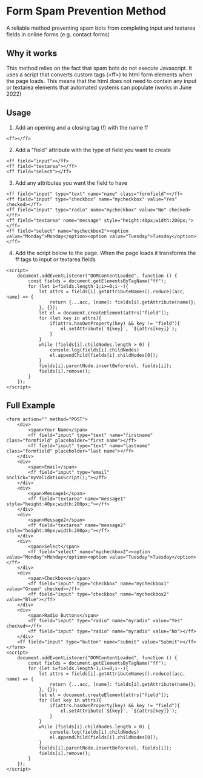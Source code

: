 # Form Spam Prevention Method

A reliable method preventing spam bots from completing input and textarea fields in online forms (e.g. contact forms)

## Why it works

This method relies on the fact that spam bots do not execute Javascript. It uses a script that converts custom tags (\<ff>) to html form elements when the page loads. This means that the html does not need to contain any input or textarea elements that automated systems can populate (works in June 2022)

## Usage

1. Add an opening and a closing tag (!) with the name ff
```
<ff></ff>
```
2. Add a "field" attribute with the type of field you want to create 
```
<ff field="input"></ff>
<ff field="textarea"></ff>
<ff field="select"></ff>
```
3. Add any attributes you want the field to have
```
<ff field="input" type="text" name="name" class="formfield"></ff>
<ff field="input" type="checkbox" name="mycheckbox" value="Yes" checked></ff>
<ff field="input" type="radio" name="mycheckbox" value="No" checked></ff>
<ff field="textarea" name="message" style="height:40px;width:200px;"></ff>
<ff field="select" name="mycheckbox2"><option value="Monday">Monday</option><option value="Tuesday">Tuesday</option></ff>
```
4. Add the script below to the page. When the page loads it transforms the ff tags to input or textarea fields
```
<script>
    document.addEventListener("DOMContentLoaded", function () {
        const fields = document.getElementsByTagName("ff");
        for (let i=fields.length-1;i>=0;i--){
            let attrs = fields[i].getAttributeNames().reduce((acc, name) => {
                return {...acc, [name]: fields[i].getAttribute(name)};
            }, {});
            let el = document.createElement(attrs["field"]);
            for (let key in attrs){
                if(attrs.hasOwnProperty(key) && key != "field"){
                    el.setAttribute(`${key}`, `${attrs[key]}`);
                }
            }
            while (fields[i].childNodes.length > 0) {
                console.log(fields[i].childNodes)
                el.appendChild(fields[i].childNodes[0]);
            }
            fields[i].parentNode.insertBefore(el, fields[i]);
            fields[i].remove();
        }
    });
</script>
```

## Full Example
```
<form action="" method="POST">
    <div>
        <span>Your Name</span>
        <ff field="input" type="text" name="firstname" class="formfield" placeholder="first name"></ff>
        <ff field="input" type="text" name="lastname" class="formfield" placeholder="last name"></ff>
    </div>
    <div>
        <span>Email</span>
        <ff field="input" type="email" onclick="myValidationScript();"></ff>
    </div>
    <div>
        <span>Message1</span>
        <ff field="textarea" name="message1" style="height:40px;width:200px;"></ff>
    </div>
    <div>
        <span>Message2</span>
        <ff field="textarea" name="message2" style="height:40px;width:200px;"></ff>
    </div>
    <div>
        <span>Select</span>
        <ff field="select" name="mycheckbox2"><option value="Monday">Monday</option><option value="Tuesday">Tuesday</option></ff>
    </div>
    <div>
        <span>Checkboxes</span>
        <ff field="input" type="checkbox" name="mycheckbox1" value="Green" checked></ff>
        <ff field="input" type="checkbox" name="mycheckbox2" value="Blue"></ff>
    </div>
    <div>
        <span>Radio Buttons</span>
        <ff field="input" type="radio" name="myradio" value="Yes" checked></ff>
        <ff field="input" type="radio" name="myradio" value="No"></ff>
    </div>
    <ff field="input" type="button" name="submit" value="Submit"></ff>
</form>
<script>
    document.addEventListener("DOMContentLoaded", function () {
        const fields = document.getElementsByTagName("ff");
        for (let i=fields.length-1;i>=0;i--){
            let attrs = fields[i].getAttributeNames().reduce((acc, name) => {
                return {...acc, [name]: fields[i].getAttribute(name)};
            }, {});
            let el = document.createElement(attrs["field"]);
            for (let key in attrs){
                if(attrs.hasOwnProperty(key) && key != "field"){
                    el.setAttribute(`${key}`, `${attrs[key]}`);
                }
            }
            while (fields[i].childNodes.length > 0) {
                console.log(fields[i].childNodes)
                el.appendChild(fields[i].childNodes[0]);
            }
            fields[i].parentNode.insertBefore(el, fields[i]);
            fields[i].remove();
        }
    });
</script>
```
